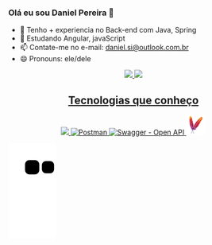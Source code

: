 ### Olá eu sou Daniel Pereira 👋

- 🔭 Tenho + experiencia no Back-end com Java, Spring
- 🌱 Estudando Angular, javaScript
- 📫 Contate-me no e-mail: daniel.si@outlook.com.br
- 😄 Pronouns: ele/dele

<div align="center">
  <a href="https://github.com/Danielfp13">
  <img height="180em" src="https://github-readme-stats.vercel.app/api?username=danielfp13&show_icons=true&theme=codeSTACKr&hide_border=true&include_all_commits=true&count_private=true" />
  <img height="180em" src="https://github-readme-stats.vercel.app/api/top-langs/?username=danielfp13&layout=compact&langs_count=20&theme=codeSTACKr" />
</div>
   
<h2 align="center"> Tecnologias que conheço </h2>
<p align="center">
  <a href="https://skillicons.dev">
    <img height="40" src="https://skillicons.dev/icons?i=java,spring,angular,ts,js,bootstrap,css,html,postgres,mysql,git,github,docker&theme=light" />
    <img width="40" height="40" src="https://www.vectorlogo.zone/logos/getpostman/getpostman-icon.svg" title="Postman" alt="Postman" />
    <img  height="40" src="https://www.vectorlogo.zone/logos/openapis/openapis-icon.svg" title="Swagger - Open API" alt="Swagger - Open API" />
    <img width="40" height="40" src="https://raw.githubusercontent.com/vscode-icons/vscode-icons/master/icons/file_type_maven.svg" title="Apache Maven" alt="Apache        Maven" />    


  </a>
</p>

![Snake animation](https://github.com/Danielfp13/Danielfp13/blob/output/github-contribution-grid-snake.svg)
  



